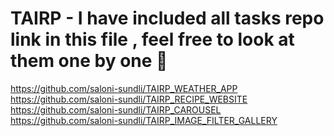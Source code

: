 # TAIRP - I have included all tasks repo link in this file , feel free to look at them one by one 👋

https://github.com/saloni-sundli/TAIRP_WEATHER_APP
https://github.com/saloni-sundli/TAIRP_RECIPE_WEBSITE
https://github.com/saloni-sundli/TAIRP_CAROUSEL
https://github.com/saloni-sundli/TAIRP_IMAGE_FILTER_GALLERY

